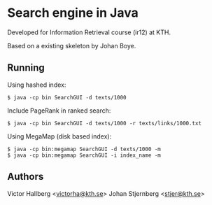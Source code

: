 Search engine in Java
=====================
Developed for Information Retrieval course (ir12) at KTH.

Based on a existing skeleton by Johan Boye.

Running
-------
Using hashed index:

	$ java -cp bin SearchGUI -d texts/1000

Include PageRank in ranked search:

	$ java -cp bin SearchGUI -d texts/1000 -r texts/links/1000.txt

Using MegaMap (disk based index):

	$ java -cp bin:megamap SearchGUI -d texts/1000 -m
	$ java -cp bin:megamap SearchGUI -i index_name -m

Authors
-------
Victor Hallberg <<victorha@kth.se>>
Johan Stjernberg <<stjer@kth.se>>
